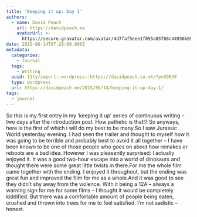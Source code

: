 ```yaml
---
title: 'Keeping it up: Day 1'
authors:
  - name: David Peach
    url: https://davidpeach.me
    avatarUrl: >-
      https://secure.gravatar.com/avatar/4d7faf5eee1f055a85788c44936b8995eaab6dfb004e7854ec747ccb272e91ee?s=96&d=mm&r=g
date: 2015-06-14T07:28:00.000Z
metadata:
  categories:
    - Journal
  tags:
    - Writing
  uuid: 11ty/import::wordpress::https://davidpeach.co.uk/?p=39838
  type: wordpress
  url: https://davidpeach.me/2015/06/14/keeping-it-up-day-1/
tags:
  - journal
---
```

So this is my first entry in my ‘keeping it up’ series of continuous writing – two days after the introduction post. How pathetic is that!? So anyways, here is the first of which i will do my best to be many.So I saw Jurassic World yesterday evening. I had seen the trailer and thought to myself how it was going to be terrible and probably best to avoid it all together – I have been known to be one of those people who goes on about how remakes or reboots are a bad idea. However I was pleasently surprised: I actually enjoyed it. It was a good two-hour escape into a world of dinosaurs and thought there were some great little twists in there.For me the whole film came together with the ending. I enjoyed it throughout, but the ending was great fun and improved the film for me as a whole.And it was good to see they didn’t shy away from the violence. With it being a 12A – always a warning sign for me for some films – I thought it would be completely kiddified. But there was a comfortable amount of people being eaten, crushed and thrown into trees for me to feel satisfied. I’m not sadistic – honest.